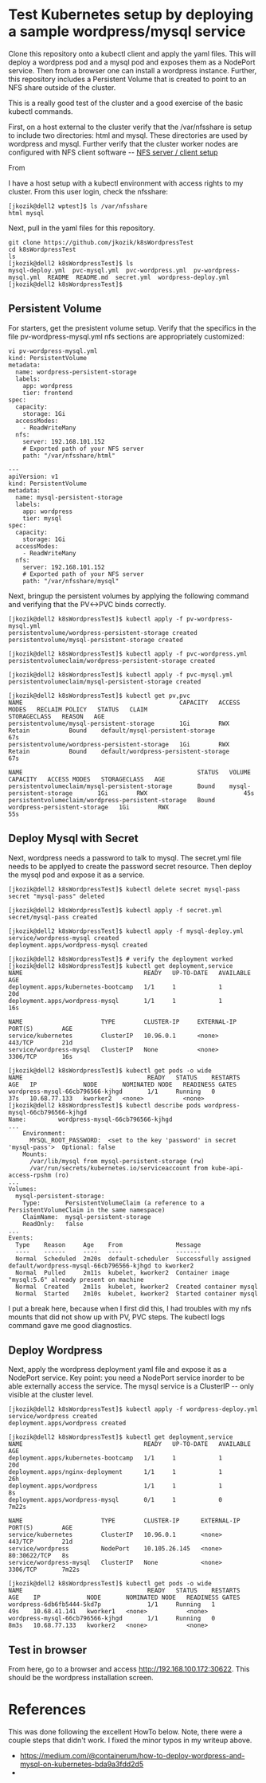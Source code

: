 # Test Kubernetes setup by deploying a sample wordpress/mysql service
Clone this repository onto a kubectl client and apply the yaml files. This will deploy a wordpress pod and a mysql pod and exposes them as a NodePort service.  Then from a browser one can install a wordpress instance.  Further, this repository includes a Persistent Volume that is created to point to an NFS share outside of the cluster. 

This is a really good test of the cluster and a good exercise of the basic kubectl commands.

First, on a host external to the cluster verify that the /var/nfsshare is setup to include two directories: html and mysql.  These directories are used by wordpress and mysql. Further verify that the cluster worker nodes are configured with NFS client software -- [NFS server / client setup](https://github.com/jkozik/SetupKubeadmCentos7/blob/master/ClusterBasics.md#volume-storage-nfs-pv-pvc)

From 

I have a host setup with a kubectl environment with access rights to my cluster.  From this user login, check the nfsshare:
```
[jkozik@dell2 wptest]$ ls /var/nfsshare
html mysql
```
Next, pull in the yaml files for this repository.  
```
git clone https://github.com/jkozik/k8sWordpressTest
cd k8sWordpressTest
ls
[jkozik@dell2 k8sWordpressTest]$ ls
mysql-deploy.yml  pvc-mysql.yml  pvc-wordpress.yml  pv-wordpress-mysql.yml  README  README.md  secret.yml  wordpress-deploy.yml
[jkozik@dell2 k8sWordpressTest]$
```
## Persistent Volume
For starters, get the presistent volume setup.  Verify that the specifics in the file pv-wordpress-mysql.yml nfs sections are appropriately customized:
```
vi pv-wordpress-mysql.yml
kind: PersistentVolume
metadata:
  name: wordpress-persistent-storage
  labels:
    app: wordpress
    tier: frontend
spec:
  capacity:
    storage: 1Gi
  accessModes:
    - ReadWriteMany
  nfs:
    server: 192.168.101.152
    # Exported path of your NFS server
    path: "/var/nfsshare/html"

---
apiVersion: v1
kind: PersistentVolume
metadata:
  name: mysql-persistent-storage
  labels:
    app: wordpress
    tier: mysql
spec:
  capacity:
    storage: 1Gi
  accessModes:
    - ReadWriteMany
  nfs:
    server: 192.168.101.152
    # Exported path of your NFS server
    path: "/var/nfsshare/mysql"
```
Next, bringup the persistent volumes by applying the following command and verifying that the PV<->PVC binds correctly.
```
[jkozik@dell2 k8sWordpressTest]$ kubectl apply -f pv-wordpress-mysql.yml
persistentvolume/wordpress-persistent-storage created
persistentvolume/mysql-persistent-storage created

[jkozik@dell2 k8sWordpressTest]$ kubectl apply -f pvc-wordpress.yml
persistentvolumeclaim/wordpress-persistent-storage created

[jkozik@dell2 k8sWordpressTest]$ kubectl apply -f pvc-mysql.yml
persistentvolumeclaim/mysql-persistent-storage created

[jkozik@dell2 k8sWordpressTest]$ kubectl get pv,pvc
NAME                                            CAPACITY   ACCESS MODES   RECLAIM POLICY   STATUS   CLAIM                                  STORAGECLASS   REASON   AGE
persistentvolume/mysql-persistent-storage       1Gi        RWX            Retain           Bound    default/mysql-persistent-storage                               67s
persistentvolume/wordpress-persistent-storage   1Gi        RWX            Retain           Bound    default/wordpress-persistent-storage                           67s

NAME                                                 STATUS   VOLUME                         CAPACITY   ACCESS MODES   STORAGECLASS   AGE
persistentvolumeclaim/mysql-persistent-storage       Bound    mysql-persistent-storage       1Gi        RWX                           45s
persistentvolumeclaim/wordpress-persistent-storage   Bound    wordpress-persistent-storage   1Gi        RWX                           55s
```
## Deploy Mysql with Secret
Next, wordpress needs a password to talk to mysql. The secret.yml file needs to be applyed to create the password secret resource.  Then deploy the mysql pod and expose it as a service.
```
[jkozik@dell2 k8sWordpressTest]$ kubectl delete secret mysql-pass
secret "mysql-pass" deleted

[jkozik@dell2 k8sWordpressTest]$ kubectl apply -f secret.yml
secret/mysql-pass created

[jkozik@dell2 k8sWordpressTest]$ kubectl apply -f mysql-deploy.yml
service/wordpress-mysql created
deployment.apps/wordpress-mysql created

[jkozik@dell2 k8sWordpressTest]$ # verify the deployment worked
[jkozik@dell2 k8sWordpressTest]$ kubectl get deployment,service
NAME                                  READY   UP-TO-DATE   AVAILABLE   AGE
deployment.apps/kubernetes-bootcamp   1/1     1            1           20d
deployment.apps/wordpress-mysql       1/1     1            1           16s

NAME                      TYPE        CLUSTER-IP     EXTERNAL-IP   PORT(S)        AGE
service/kubernetes        ClusterIP   10.96.0.1      <none>        443/TCP        21d
service/wordpress-mysql   ClusterIP   None           <none>        3306/TCP       16s

[jkozik@dell2 k8sWordpressTest]$ kubectl get pods -o wide
NAME                                   READY   STATUS    RESTARTS   AGE   IP             NODE       NOMINATED NODE   READINESS GATES
wordpress-mysql-66cb796566-kjhgd       1/1     Running   0          37s   10.68.77.133   kworker2   <none>           <none>
[jkozik@dell2 k8sWordpressTest]$ kubectl describe pods wordpress-mysql-66cb796566-kjhgd
Name:         wordpress-mysql-66cb796566-kjhgd
...
    Environment:
      MYSQL_ROOT_PASSWORD:  <set to the key 'password' in secret 'mysql-pass'>  Optional: false
    Mounts:
      /var/lib/mysql from mysql-persistent-storage (rw)
      /var/run/secrets/kubernetes.io/serviceaccount from kube-api-access-rpshm (ro)
...
Volumes:
  mysql-persistent-storage:
    Type:       PersistentVolumeClaim (a reference to a PersistentVolumeClaim in the same namespace)
    ClaimName:  mysql-persistent-storage
    ReadOnly:   false
... 
Events:
  Type    Reason     Age    From               Message
  ----    ------     ----   ----               -------
  Normal  Scheduled  2m20s  default-scheduler  Successfully assigned default/wordpress-mysql-66cb796566-kjhgd to kworker2
  Normal  Pulled     2m11s  kubelet, kworker2  Container image "mysql:5.6" already present on machine
  Normal  Created    2m11s  kubelet, kworker2  Created container mysql
  Normal  Started    2m10s  kubelet, kworker2  Started container mysql

```
I put a break here, because when I first did this, I had troubles with my nfs mounts that did not show up with PV, PVC steps.  The kubectl logs command gave me good diagnostics.

## Deploy Wordpress
Next, apply the wordpress deployment yaml file and expose it as a NodePort service. Key point: you need a NodePort service inorder to be able externally access the service.  The mysql service is a ClusterIP -- only visible at the cluster level.
```
[jkozik@dell2 k8sWordpressTest]$ kubectl apply -f wordpress-deploy.yml
service/wordpress created
deployment.apps/wordpress created

[jkozik@dell2 k8sWordpressTest]$ kubectl get deployment,service
NAME                                  READY   UP-TO-DATE   AVAILABLE   AGE
deployment.apps/kubernetes-bootcamp   1/1     1            1           20d
deployment.apps/nginx-deployment      1/1     1            1           26h
deployment.apps/wordpress             1/1     1            1           8s
deployment.apps/wordpress-mysql       0/1     1            0           7m22s

NAME                      TYPE        CLUSTER-IP      EXTERNAL-IP   PORT(S)        AGE
service/kubernetes        ClusterIP   10.96.0.1       <none>        443/TCP        21d
service/wordpress         NodePort    10.105.26.145   <none>        80:30622/TCP   8s
service/wordpress-mysql   ClusterIP   None            <none>        3306/TCP       7m22s

[jkozik@dell2 k8sWordpressTest]$ kubectl get pods -o wide
NAME                                   READY   STATUS    RESTARTS   AGE    IP             NODE       NOMINATED NODE   READINESS GATES
wordpress-6db6fb5444-5kd7p             1/1     Running   1          49s    10.68.41.141   kworker1   <none>           <none>
wordpress-mysql-66cb796566-kjhgd       1/1     Running   0          8m3s   10.68.77.133   kworker2   <none>           <none>

```
## Test in browser
From here, go to a browser and access http://192.168.100.172:30622. This should be the wordpress installation screen.

# References
This was done following the excellent HowTo below.  Note, there were a couple steps that didn't work.  I fixed the minor typos in my writeup above.
- https://medium.com/@containerum/how-to-deploy-wordpress-and-mysql-on-kubernetes-bda9a3fdd2d5
- 
